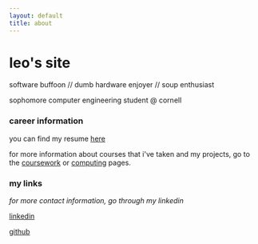 ```yaml
---
layout: default
title: about
---
```

# leo's site

software buffoon // dumb hardware enjoyer // soup enthusiast

sophomore computer engineering student @ cornell



### career information
you can find my resume [here](/assets/pdf/resume.pdf)

for more information about courses that i've taken and my projects, go to the [coursework](coursework.html) or [computing](computing.html) pages.

### my links
*for more contact information, go through my linkedin*

[linkedin](https://www.linkedin.com/in/leo-ge-b53663259/)

[github](https://github.com/hhe07?tab=repositories)